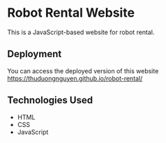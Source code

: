 # Robot Rental Website

This is a JavaScript-based website for robot rental.

## Deployment

You can access the deployed version of this website https://thuduongnguyen.github.io/robot-rental/

## Technologies Used

- HTML
- CSS
- JavaScript

